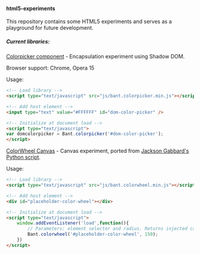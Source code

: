 #### html5-experiments

This repository contains some HTML5 experiments and serves as a playground for future development.

##### Current libraries:

[Colorpicker component](https://dl.dropboxusercontent.com/u/108661300/github/html5-experiments/demo/colorpicker.html) - Encapsulation experiment using Shadow DOM.

Browser support: Chrome, Opera 15

Usage:

```html
<!-- Load library -->
<script type="text/javascript" src="js/bant.colorpicker.min.js"></script>

<!-- Add host element -->
<input type="text" value="#FFFFFF" id="dom-color-picker" />

<!-- Initialize at document load -->
<script type="text/javascript">
var domcolorpicker = Bant.colorpicker('#dom-color-picker');
</script>
```


[ColorWheel Canvas](https://dl.dropboxusercontent.com/u/108661300/github/html5-experiments/demo/colorwheel.html) - Canvas experiment, ported from [Jackson Gabbard's Python script](http://jacksongabbard.com/generating-a-color-picker-style-color-wheel-in-python.html).

Usage:

```html
<!-- Load library -->
<script type="text/javascript" src="js/bant.colorwheel.min.js"></script>

<!-- Add host element -->
<div id="placeholder-color-wheel"></div>

<!-- Initialize at document load -->
<script type="text/javascript">
	window.addEventListener('load',function(){
		// Parameters: element selector and radius. Returns injected canvas element
		Bant.colorwheel('#placeholder-color-wheel', 150);
	})
</script>
```
